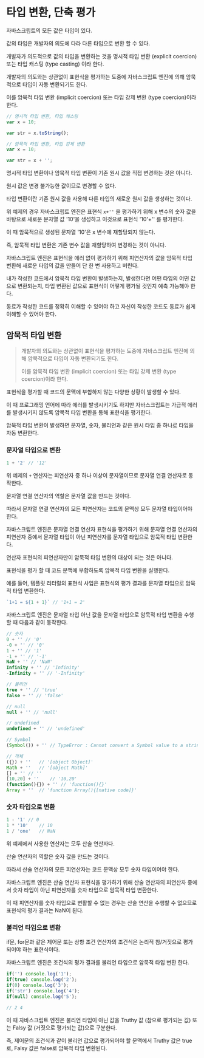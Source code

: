 # 타입 변환, 단축 평가

자바스크립트의 모든 값은 타입이 있다.

값의 타입은 개발자의 의도에 다라 다른 타입으로 변환 할 수 있다.



개발자가 의도적으로 값의 타입을 변환하는 것을 명시적 타입 변환 (explicit coercion) 또는 타입 캐스팅 (type casting) 이라 한다.

개발자의 의도와는 상관없이 표현식을 평가하는 도중에 자바스크립트 엔진에 의해 암묵적으로 타입이 자동 변환되기도 한다.

이를 암묵적 타입 변환 (implicit coercion) 또는 타입 강제 변환 (type coercion)이라 한다.



```javascript
// 명시적 타입 변환, 타입 캐스팅
var x = 10;

var str = x.toString();

// 암묵적 타입 변환, 타입 강제 변환
var x = 10;

var str = x + '';
```



명시적 타입 변환이나 암묵적 타입 변환이 기존 원시 값을 직접 변경하는 것은 아니다.

원시 값은 변경 불가능한 값이므로 변경할 수 없다.

타입 변환이란 기존 원시 값을 사용해 다른 타입의 새로운 원시 값을 생성하는 것이다.



위 예제의 경우 자바스크립트 엔진은 표현식 `x+''` 을 평가하기 위해 x 변수의 숫자 값을 바탕으로 새로운 문자열 값 '10'을 생성하고 이것으로 표현식 '10'+'' 를 평가한다.

이 때 암묵적으로 생성된 문자열 '10'은 x 변수에 재할당되지 않는다.

즉, 암묵적 타입 변환은 기존 변수 값을 재할당하여 변경하는 것이 아니다.

자바스크립트 엔진은 표현식을 에러 없이 평가하기 위해 피연산자의 값을 암묵적 타입 변환해 새로운 타입의 값을 만들어 단 한 번 사용하고 버린다.



내가 작성한 코드에서 암묵적 타입 변환이 발생하는지, 발생한다면 어떤 타입의 어떤 값으로 변환되는지, 타입 변환된 값으로 표현식이 어떻게 평가될 것인지 예측 가능해야 한다.

동료가 작성한 코드를 정확히 이해할 수 있어야 하고 자신이 작성한 코드도 동료가 쉽게 이해할 수 있어야 한다.



## 암묵적 타입 변환

> 개발자의 의도와는 상관없이 표현식을 평가하는 도중에 자바스크립트 엔진에 의해 암묵적으로 타입이 자동 변환되기도 한다.
>
> 이를 암묵적 타입 변환 (implicit coercion) 또는 타입 강제 변환 (type coercion)이라 한다.



표현식을 평가할 때 코드의 문맥에 부합하지 않는 다양한 상황이 발생할 수 있다.

이 때 프로그래밍 언어에 따라 에러를 발생시키기도 하지만 자바스크립트는 가급적 에러를 발생시키지 않도록 암묵적 타입 변환을 통해 표현식을 평가한다.

암묵적 타입 변환이 발생하면 문자열, 숫자, 불리언과 같은 원시 타입 중 하나로 타입을 자동 변환한다.



### 문자열 타입으로 변환

```javascript
1 + '2' // '12'
```

위 예제의 `+` 연산자는 피연산자 중 하나 이상이 문자열이므로 문자열 연결 연산자로 동작한다.

문자열 연결 연산자의 역할은 문자열 값을 만드는 것이다.

따라서 문자열 연결 연산자의 모든 피연산자는 코드의 문맥상 모두 문자열 타입이어야 한다.

자바스크립트 엔진은 문자열 연결 연산자 표현식을 평가하기 위해 문자열 연결 연산자의 피연산자 중에서 문자열 타입이 아닌 피연산자를 문자열 타입으로 암묵적 타입 변환한다.

연산자 표현식의 피연산자만이 암묵적 타입 변환의 대상이 되는 것은 아니다.

표현식을 평가 할 때 코드 문맥에 부합하도록 암묵적 타입 변환을 실행한다.

예를 들어, 템플릿 리터럴의 표현식 사입은 표현식의 평가 결과를 문자열 타입으로 암묵적 타입 변환한다.

```javascript
`1+1 = ${1 + 1}` // '1+1 = 2' 
```



자바스크립트 엔진은 문자열 타입 아닌 값을 문자열 타입으로 암묵적 타입 변환을 수행할 때 다음과 같이 동작한다.

```javascript
// 숫자
0 + '' // '0'
-0 + '' // '0'
1 + '' // '1'
-1 + '' // '-1'
NaN + '' // 'NaN'
Infinity + '' // 'Infinity'
-Infinity + '' // '-Infinity'

// 불리언
true + '' // 'true'
false + '' // 'false'

// null
null + '' // 'null'

// undefined
undefined + '' // 'undefined'

// Symbol
(Symbol()) + '' // TypeError : Cannot convert a Symbol value to a string

// 객체
({}) + ''	// '[object Object]'
Math + ''	// '[object Math]'
[] + ''	// ''
[10,20] + ''	// '10,20'
(function(){}) + ''	// 'function(){}'
Array + ''	// 'function Array(){[native code]}'
```



### 숫자 타입으로 변환

```javascript
1 - '1'	// 0
1 * '10'	// 10
1 / 'one'	// NaN
```

위 예제에서 사용한 연산자는 모두 산술 연산자다.

산술 연산자의 역할은 숫자 값을 만드는 것이다.

따라서 산술 연산자의 모든 피연산자는 코드 문맥상 모두 숫자 타입이어야 한다.

자바스크립트 엔진은 산술 연산자 표현식을 평가하기 위해 산술 연산자의 피연산자 중에서 숫자 타입이 아닌 피연산자를 숫자 타입으로 암묵적 타입 변환한다.

이 때 피연산자를 숫자 타입으로 변활할 수 없는 경우는 산술 연산을 수행할 수 없으므로 표현식의 평가 결과는 NaN이 된다.



### 불리언 타입으로 변환

if문, for문과 같은 제어문 또는 상항 조건 연산자의 조건식은 논리적 참/거짓으로 평가되어야 하는 표현식이다.

자바스크립트 엔진은 조건식의 평가 결과를 불리언 타입으로 암묵적 타입 변환 한다.

```javascript
if('') console.log('1');
if(true) console.log('2');
if(0) console.log('3');
if('str') console.log('4');
if(null) console.log('5');

// 2 4
```

이 때 자바스크립트 엔진은 불리언 타입이 아닌 값을 Truthy 값 (참으로 평가되는 값) 또는 Falsy 값 (거짓으로 평가되는 값)으로 구분한다.

즉, 제어문의 조건식과 같이 불리언 값으로 평가되어야 할 문맥에서 Truthy 값은 true로, Falsy 값은 false로 암묵적 타입 변환된다.



